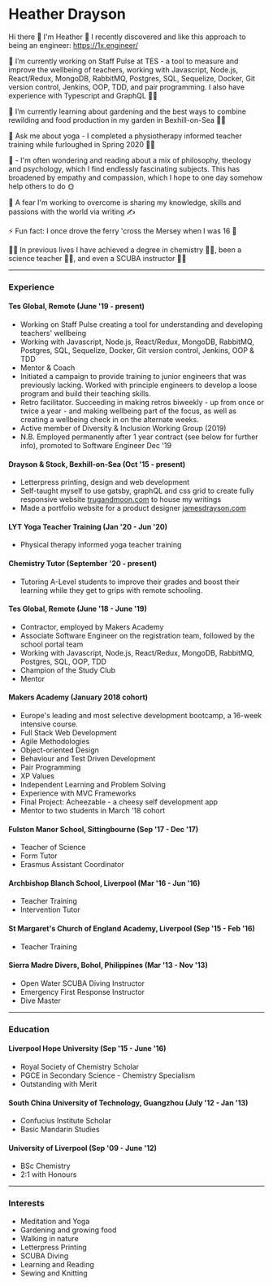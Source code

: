 # Heather Drayson

Hi there 👋 I'm Heather 🙂 I recently discovered and like this approach to being an engineer: https://1x.engineer/

🔭 I’m currently working on Staff Pulse at TES - a tool to measure and improve the wellbeing of teachers, working with Javascript, Node.js, React/Redux, MongoDB, RabbitMQ, Postgres, SQL, Sequelize, Docker, Git version control, Jenkins, OOP, TDD, and pair programming. I also have experience with Typescript and GraphQL 👩‍💻

🌱 I’m currently learning about gardening and the best ways to combine rewilding and food production in my garden in Bexhill-on-Sea 👩‍🌾

💬 Ask me about yoga - I completed a physiotherapy informed teacher training while furloughed in Spring 2020 🤸‍♀️

🤔 - I'm often wondering and reading about a mix of philosophy, theology and psychology, which I find endlessly fascinating subjects. This has broadened by empathy and compassion, which I hope to one day somehow help others to do 🌞

💪 A fear I'm working to overcome is sharing my knowledge, skills and passions with the world via writing ✍️

⚡ Fun fact: I once drove the ferry 'cross the Mersey when I was 16 🚢

🕵️‍♀️ In previous lives I have achieved a degree in chemistry 👩‍🔬, been a science teacher 👩‍🏫, and even a SCUBA instructor 🧜‍♀️

***

### Experience

#### Tes Global, Remote (June '19 - present)
- Working on Staff Pulse creating a tool for understanding and developing teachers' wellbeing
- Working with Javascript, Node.js, React/Redux, MongoDB, RabbitMQ, Postgres, SQL, Sequelize, Docker, Git version control, Jenkins, OOP & TDD
- Mentor & Coach
- Initiated a campaign to provide training to junior engineers that was previously lacking. Worked with principle engineers to develop a loose program and build their teaching skills.
- Retro facilitator. Succeeding in making retros biweekly - up from once or twice a year - and making wellbeing part of the focus, as well as creating a wellbeing check in on the alternate weeks.
- Active member of Diversity & Inclusion Working Group (2019)
- N.B. Employed permanently after 1 year contract (see below for further info), promoted to Software Engineer Dec '19 

#### Drayson & Stock, Bexhill-on-Sea (Oct '15 - present)
- Letterpress printing, design and web development
- Self-taught myself to use gatsby, graphQL and css grid to create fully responsive website [trugandmoon.com](https://trugandmoon.com/summer2020) to house my writings
- Made a portfolio website for a product designer [jamesdrayson.com](https://jamesdrayson.com/)

#### LYT Yoga Teacher Training (Jan '20 - Jun '20)
- Physical therapy informed yoga teacher training

#### Chemistry Tutor (September '20 - present)
- Tutoring A-Level students to improve their grades and boost their learning while they get to grips with remote schooling.

#### Tes Global, Remote (June '18 - June '19)
- Contractor, employed by Makers Academy
- Associate Software Engineer on the registration team, followed by the school portal team
- Working with Javascript, Node.js, React/Redux, MongoDB, RabbitMQ, Postgres, SQL, OOP, TDD
- Champion of the Study Club
- Mentor

#### Makers Academy (January 2018 cohort)
- Europe's leading and most selective development bootcamp, a 16-week intensive course.
- Full Stack Web Development
- Agile Methodologies
- Object-oriented Design
- Behaviour and Test Driven Development
- Pair Programming
- XP Values
- Independent Learning and Problem Solving
- Experience with MVC Frameworks
- Final Project: Acheezable - a cheesy self development app
- Mentor to two students in March '18 cohort

#### Fulston Manor School, Sittingbourne (Sep '17 - Dec '17)
- Teacher of Science
- Form Tutor
- Erasmus Assistant Coordinator

#### Archbishop Blanch School, Liverpool (Mar '16 - Jun '16)
- Teacher Training
- Intervention Tutor

#### St Margaret's Church of England Academy, Liverpool (Sep '15 - Feb '16)
- Teacher Training

#### Sierra Madre Divers, Bohol, Philippines (Mar '13 - Nov '13)
- Open Water SCUBA Diving Instructor
- Emergency First Response Instructor
- Dive Master

***

### Education

#### Liverpool Hope University (Sep '15 - June '16)
- Royal Society of Chemistry Scholar
- PGCE in Secondary Science - Chemistry Specialism 
- Outstanding with Merit

#### South China University of Technology, Guangzhou (July '12 - Jan '13)
- Confucius Institute Scholar
- Basic Mandarin Studies

#### University of Liverpool (Sep '09 - June '12)
- BSc Chemistry
- 2:1 with Honours

***

### Interests
- Meditation and Yoga
- Gardening and growing food
- Walking in nature
- Letterpress Printing
- SCUBA Diving
- Learning and Reading
- Sewing and Knitting
